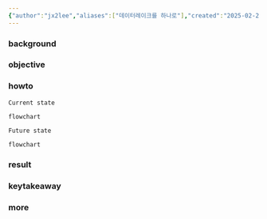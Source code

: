 ```yaml
---
{"author":"jx2lee","aliases":["데이터레이크를 하나로"],"created":"2025-02-23T15:06:27.491+09:00","last-updated":"2025-02-23 15:06","tags":["warehouse","intergration"],"project":{"include":true,"status":"doing","company":"Bithumb","duration":"2025.03 -"},"dg-publish":true,"dg-home-link":false,"dg-show-local-graph":false,"dg-show-backlinks":false,"dg-show-toc":false,"dg-show-inline-title":false,"dg-show-file-tree":false,"dg-enable-search":false,"dg-link-preview":true,"dg-show-tags":false,"dg-pass-frontmatter":false,"permalink":"/data/etc/datawarehouse-integration/","dgLinkPreview":true,"dgPassFrontmatter":true,"noteIcon":""}
---
```



### background

### objective

### howto
`Current state`
```mermaid
flowchart
```

`Future state`
```mermaid
flowchart
```

### result

### keytakeaway

### more